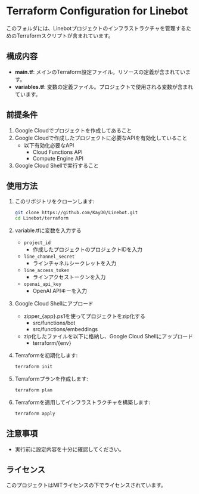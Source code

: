 # Terraform Configuration for Linebot

このフォルダには、Linebotプロジェクトのインフラストラクチャを管理するためのTerraformスクリプトが含まれています。

## 構成内容

- **main.tf**: メインのTerraform設定ファイル。リソースの定義が含まれています。
- **variables.tf**: 変数の定義ファイル。プロジェクトで使用される変数が含まれています。

## 前提条件

1. Google Cloudでプロジェクトを作成してあること
2. Google Cloudで作成したプロジェクトに必要なAPIを有効化していること
    - 以下有効化必要なAPI
        - Cloud Functions API
        - Compute Engine API
3. Google Cloud Shellで実行すること

## 使用方法

1. このリポジトリをクローンします:
    ```sh
    git clone https://github.com/KayD0/Linebot.git
    cd Linebot/terraform
    ```
2. variable.tfに変数を入力する
    - `project_id`
        - 作成したプロジェクトのプロジェクトIDを入力
    - `line_channel_secret`
        - ラインチャネルシークレットを入力
    - `line_access_token`
        - ラインアクセストークンを入力
    - `openai_api_key`
        - OpenAI APIキーを入力

3. Google Cloud Shellにアプロード
    - zipper_{app}.ps1を使ってプロジェクトをzip化する
        - src/functions/bot
        - src/functions/embeddings
    - zip化したファイルを以下に格納し、Google Cloud Shellにアップロード
        - terraform/{env}

4. Terraformを初期化します:
    ```sh
    terraform init
    ```

5. Terraformプランを作成します:
    ```sh
    terraform plan
    ```

6. Terraformを適用してインフラストラクチャを構築します:
    ```sh
    terraform apply
    ```

## 注意事項

- 実行前に設定内容を十分に確認してください。

## ライセンス

このプロジェクトはMITライセンスの下でライセンスされています。